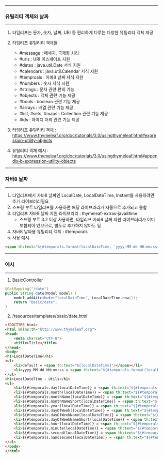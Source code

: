 -----
### 유틸리티 객체와 날짜
-----
1. 타임리프는 문자, 숫자, 날짜, URI 등 편리하게 다루는 다양한 유틸리티 객체 제공
2. 타임리프 유틸리티 객체들
   - #message : 메세지, 국제화 처리
   - #uris : URI 이스케이프 지원
   - #dates : java.util.Date 서식 지원
   - #calendars : java.util.Calendar 서식 지원
   - #temproals : 자바8 날짜 서식 지원
   - #numbers : 숫자 서식 지원
   - #strings : 문자 관련 편의 기능
   - #objects : 객체 관련 기능 제공
   - #bools : boolean 관련 기능 제공
   - #arrays : 배열 관련 기능 제공
   - #list, #sets, #maps : Collection 관련 기능 제공
   - #ids : 아이디 처리 관련 기능 제공

3. 타임리프 유틸리티 객체 : https://www.thymeleaf.org/doc/tutorials/3.0/usingthymeleaf.html#expression-utility-objects
4. 유틸리티 객체 예시 : https://www.thymeleaf.org/doc/tutorials/3.0/usingthymeleaf.html#appendix-b-expression-utility-objects

-----
### 자바8 날짜
-----
1. 타임리프에서 자바8 날짜인 LocalDate, LocalDateTime, Instant를 사용하려면 추가 라이브러리필요
2. 스프링 부트 타임리프를 사용하면 해당 라이브러리가 자동으로 추가되고 통합
3. 타임리프 자바8 날짜 지원 라이브러리 : thymeleaf-extras-java8time
   - 스프링 부트 3.2 이상 사용하면, 타임리프 자바8 날짜 지원 라이브러리가 이미 포함되어 있으므로, 별도로 추가하지 않아도 됨
4. 자바8 날짜용 유틸리티 객체 : #temporals
5. 사용 예시
```html
<span th:text="${#temporals.format(localDateTime, 'yyyy-MM-dd HH:mm:ss)}"></span>
```

-----
### 예시
-----
1. BasicController
```java
@GetMapping("/date")
public String date(Model model) {
    model.addAttribute("localDateTime", LocalDateTime.now());
    return "basic/date";
}
```

2. /resources/templates/basic/date.html
```html
<!DOCTYPE html>
<html xmlns:th="http://www.thymeleaf.org">
<head>
    <meta charset="UTF-8">
    <title>Title</title>
</head>
<body>
<h1>LocalDateTime</h1>
<ul>
    <li>default = <span th:text="${localDateTime}"></span></li>
    <li>yyyy-MM-dd HH:mm:ss = <span th:text="${#temporals.format(localDateTime, 'yyyy-MM-dd HH:mm:ss')}"></span></li>
</ul>
<h1>LocalDateTime - Utils</h1>
<ul>
    <li>${#temporals.day(localDateTime)} = <span th:text="${#temporals.day(localDateTime)}"></span></li>
    <li>${#temporals.month(localDateTime)} = <span th:text="${#temporals.month(localDateTime)}"></span></li>
    <li>${#temporals.monthName(localDateTime)} = <span th:text="${#temporals.monthName(localDateTime)}"></span></li>
    <li>${#temporals.monthNameShort(localDateTime)} = <span th:text="${#temporals.monthNameShort(localDateTime)}"></span></li>
    <li>${#temporals.year(localDateTime)} = <span th:text="${#temporals.year(localDateTime)}"></span></li>
    <li>${#temporals.dayOfWeek(localDateTime)} = <span th:text="${#temporals.dayOfWeek(localDateTime)}"></span></li>
    <li>${#temporals.dayOfWeekName(localDateTime)} = <span th:text="${#temporals.dayOfWeekName(localDateTime)}"></span></li>
    <li>${#temporals.dayOfWeekNameShort(localDateTime)} = <span th:text="${#temporals.dayOfWeekNameShort(localDateTime)}"></span></li>
    <li>${#temporals.hour(localDateTime)} = <span th:text="${#temporals.hour(localDateTime)}"></span></li>
    <li>${#temporals.minute(localDateTime)} = <span th:text="${#temporals.minute(localDateTime)}"></span></li>
    <li>${#temporals.second(localDateTime)} = <span th:text="${#temporals.second(localDateTime)}"></span></li>
    <li>${#temporals.nanosecond(localDateTime)} = <span th:text="${#temporals.nanosecond(localDateTime)}"></span></li>
</ul>
</body>
</html>
```

